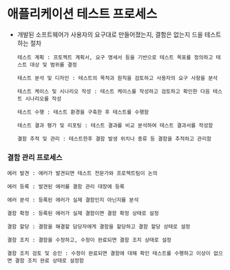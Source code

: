 # 애플리케이션 테스트 프로세스

- 개발된 소프트웨어가 사용자의 요구대로 만들어졌는지, 결함은 없는지 드을 테스트하는 절차

  ```
  테스트 계획 : 프토젝트 계획서, 요구 명세서 등을 기반으로 테스트 목표를 정의하고 테스트 대상 및 범위를 결정
  
  테스트 분석 및 디자인 : 테스트의 목적과 원칙을 검토하고 사용자의 요구 사항을 분석
  
  테스트 케이스 및 시나리오 작성 : 테스트 케이스를 작성하고 검토하고 확인한 다음 테스트 시나리오를 작성
  
  테스트 수행 : 테스트 환경을 구축한 후 테스트를 수행함
  
  테스트 결과 평가 및 리포팅 : 테스트 결과를 비교 분석하여 테스트 결과서를 작성함
  
  결함 추적 및 관리 : 테스트한후 결함 발생 위치나 종류 등 결함을 추적하고 관리함
  ```

  

### 결함 관리 프로세스

```
에러 발견 : 에러가 발견되면 테스트 전문가와 프로젝트팀이 논의

에러 등록 : 발견된 에러를 결함 관리 대장에 등록

에러 분석 : 등록된 에러가 실제 결함인지 아닌지를 분석

결함 확정 : 등록된 에러가 실제 결함이면 결함 확정 상태로 설정

결함 할당 : 결함을 해결할 담당자에게 결함을 할당하고 결함 할당 상태로 설정

결함 조치 : 결함을 수정하고, 수정이 완료되면 결함 조치 상태로 설정

결함 조치 검토 및 승인 : 수정이 완료되면 결함에 대해 확인 테스트를 수행하고 이상이 없으면 결함 조치 완료 상태로 설정함
```

